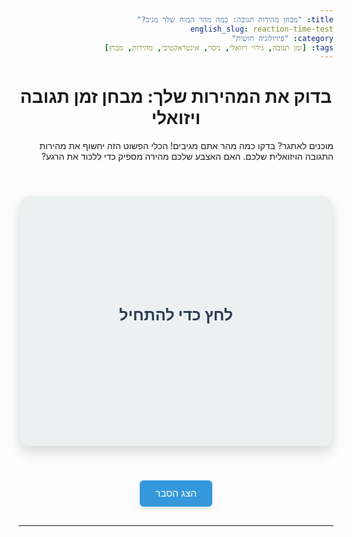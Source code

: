 ```yaml
---
title: "מבחן מהירות תגובה: כמה מהר המוח שלך מגיב?"
english_slug: reaction-time-test
category: "פיזיולוגיה חושית"
tags: [זמן תגובה, גירוי ויזואלי, ניסוי, אינטראקטיבי, מהירות, מבחן]
---
```

# בדוק את המהירות שלך: מבחן זמן תגובה ויזואלי

<p>מוכנים לאתגר? בדקו כמה מהר אתם מגיבים! הכלי הפשוט הזה יחשוף את מהירות התגובה הויזואלית שלכם. האם האצבע שלכם מהירה מספיק כדי ללכוד את הרגע?</p>

<section id="reaction-test-app">
    <div class="app-container">
        <div id="test-area" class="state-initial">
            <div id="message" class="dynamic-text">לחץ כדי להתחיל</div>
            <div id="result" class="dynamic-text"></div>
        </div>
    </div>
</section>

<button id="toggle-explanation">הצג הסבר</button>

<div id="explanation" style="display: none;">
    <h2>מהו זמן תגובה ולמה זה מעניין?</h2>
    <p>זמן תגובה הוא ממש "רגע האמת" של מערכת העצבים שלכם – כמה זמן לוקח מהרגע שהעיניים קולטות מידע (הגירוי, במקרה שלנו - שינוי צבע) ועד שהמוח מעבד אותו ושולח פקודה לשרירים לפעול (התגובה, אצלנו - לחיצה). בניסוי הזה, אנחנו מודדים כמה מהר אתם עוברים מראיית המסך הירוק ללחיצה עליו.</p>

    <h2>למה כדאי לשפר את זמן התגובה?</h2>
    <p>תגובה מהירה היא לא רק מגניבה, היא גם סופר חשובה בחיים! תחשבו על זה:</p>
    <ul>
        <li>**נהיגה ובטיחות:** תגובה זריזה יכולה להיות ההבדל בין תאונה למניעתה.</li>
        <li>**ספורט ומשחקים:** קליטת המגרש, מיקום הכדור או מהלכי היריב בשבריר שנייה היא המפתח לניצחון.</li>
        <li>**קואורדינציה יומיומית:** אפילו פעולות פשוטות כמו לתפוס משהו שנופל או להקליד מהר על המקלדת תלויות בזמן תגובה טוב.</li>
    </ul>

    <h2>מה משפיע על המהירות שלך?</h2>
    <p>התוצאה שלך היא לא גזירת גורל! זמן התגובה מושפע משלל גורמים:</p>
    <ul>
        <li>**סוג הגירוי:** גירוי ברור וחזק יותר (אור ירוק בוהק לעומת שינוי צבע עדין) מקצר את זמן התגובה.</li>
        <li>**מורכבות המשימה:** ככל שיש יותר "בלבול" (למשל, תגובה שונה לשלושה צבעים שונים) – זמן התגובה מתארך. המבחן הזה פשוט במיוחד!</li>
        <li>**עייפות וריכוז:** מוח עייף או מוסח מגיב לאט יותר. נסו את המבחן כשאתם רעננים!</li>
        <li>**גיל:** באופן כללי, צעירים נוטים להיות זריזים יותר בתגובה מבוגרים.</li>
        <li>**אימון:** כן, אפשר לשפר! חשיפה חוזרת למשימות דומות יכולה לשפר את הביצועים.</li>
    </ul>

    <h2>התוצאה שלך:</h2>
    <p>המספר שקיבלת הוא מדידה לרגע ספציפי. זמן התגובה הממוצע של אדם בריא בדרך כלל נע בין 200 ל-300 מילישניות (ms) עבור גירוי ויזואלי פשוט כמו זה. תוצאות נמוכות מ-200ms מצביעות על מהירות גבוהה, ותוצאות גבוהות מ-300ms מצביעות על תגובה איטית יותר באותו רגע. נסו שוב ושוב כדי לראות את הטווח שלכם!</p>
</div>

<style>
/* גופנים - שימוש בגופן מערכת מודרני */
body {
    font-family: -apple-system, BlinkMacSystemFont, "Segoe UI", Roboto, Helvetica, Arial, sans-serif, "Apple Color Emoji", "Segoe UI Emoji", "Segoe UI Symbol";
    direction: rtl; /* תמיכה בעברית */
    text-align: right; /* יישור לימין */
}

h1, h2 {
    text-align: center; /* כותרות ממורכזות גם ב-RTL */
}

p, ul {
    text-align: right; /* יישור לימין */
}

#reaction-test-app {
    display: flex;
    justify-content: center;
    align-items: center;
    min-height: 450px; /* Ensure enough height for the app area */
    margin: 30px 0;
    perspective: 1000px; /* Add perspective for potential 3D transforms */
}

.app-container {
    width: 100%;
    max-width: 500px; /* Limit the width */
    background-color: #ffffff; /* ניטרלי בהתחלה */
    border-radius: 15px; /* פינות מעוגלות יותר */
    box-shadow: 0 10px 20px rgba(0, 0, 0, 0.15); /* צל עדין יותר ומורגש */
    overflow: hidden; /* לוודא שהפינות המעוגלות נשמרות */
    display: flex;
    justify-content: center;
    align-items: center;
    min-height: 400px; /* Height of the test area itself */
    transition: transform 0.5s ease-in-out; /* Transition for shaking/emphasis */
}

#test-area {
    width: 100%;
    height: 400px; /* Fixed height for consistency */
    display: flex;
    flex-direction: column;
    justify-content: center;
    align-items: center;
    font-size: 1.8em; /* גודל פונט גדול יותר */
    font-weight: bold;
    color: #2c3e50; /* צבע טקסט כהה יותר ומודרני */
    cursor: pointer;
    transition: background-color 0.3s ease-in-out, color 0.3s ease-in-out; /* Smooth color transition */
    text-align: center;
    padding: 30px; /* Padding for inner content */
    box-sizing: border-box; /* Include padding in width/height */
    user-select: none; /* מונע בחירת טקסט */
    -webkit-tap-highlight-color: rgba(0,0,0,0); /* מונע היילייט בלחיצה במובייל */
    border-radius: 15px; /* Match container radius */
}

/* Dynamic Text Styling */
.dynamic-text {
    transition: opacity 0.5s ease-in-out, transform 0.5s ease-in-out;
    will-change: opacity, transform; /* Performance hint */
}

#message {
    margin-bottom: 20px;
}

#result {
    font-size: 1.6em; /* גודל פונט לתוצאה */
    opacity: 0; /* Hide result initially */
    transform: translateY(20px); /* Start slightly lower */
}

/* State Styling */
.state-initial {
    background-color: #ecf0f1; /* Light neutral background */
    color: #2c3e50;
}

.state-initial #message {
    opacity: 1;
    transform: translateY(0);
}
.state-initial #result {
    opacity: 0;
    transform: translateY(20px);
}


.state-waiting_delay {
    background-color: #ffffff; /* Clean white during wait */
    color: #3498db; /* Soothing blue */
}

.state-waiting_delay #message {
     opacity: 1;
     transform: translateY(0);
}
.state-waiting_delay #result {
    opacity: 0;
    transform: translateY(20px);
}


.state-stimulus {
    background-color: #2ecc71; /* Vibrant green */
    color: #ffffff; /* White text for contrast */
    animation: pulse-green 1s infinite alternate; /* Subtle pulse animation */
}
/* Hide text elements completely in stimulus state */
.state-stimulus #message,
.state-stimulus #result {
    display: none;
}

.state-too_early {
    background-color: #e74c3c; /* Alarm red */
    color: #ffffff; /* White text */
    animation: shake 0.5s cubic-bezier(.36,.07,.19,.97) both; /* Shake animation */
    transform: translate3d(0, 0, 0); /* Ensure hardware acceleration */
    backface-visibility: hidden;
    perspective: 1000px;
}
.state-too_early #message {
     opacity: 1;
     transform: translateY(0);
}
.state-too_early #result {
    opacity: 0;
    transform: translateY(20px);
}


.state-result {
     background-color: #3498db; /* Result blue */
     color: #ffffff; /* White text */
}
.state-result #message {
    display: none; /* Hide message in result state */
}
.state-result #result {
    opacity: 1;
    transform: translateY(0); /* Slide in */
    font-size: 2.5em; /* Larger font for result */
    font-weight: bold;
}


/* Animations */
@keyframes pulse-green {
    0% { transform: scale(1); }
    100% { transform: scale(1.02); }
}

@keyframes shake {
  10%, 90% { transform: translate3d(-1px, 0, 0); }
  20%, 80% { transform: translate3d(2px, 0, 0); }
  30%, 50%, 70% { transform: translate3d(-4px, 0, 0); }
  40%, 60% { transform: translate3d(4px, 0, 0); }
}


/* Button Styling */
#toggle-explanation {
    display: block;
    margin: 30px auto;
    padding: 12px 25px; /* More padding */
    font-size: 1.1em; /* Larger font */
    cursor: pointer;
    background-color: #3498db; /* Match result blue */
    color: white;
    border: none;
    border-radius: 6px; /* Slightly more rounded */
    transition: background-color 0.3s ease, transform 0.1s ease;
    box-shadow: 0 4px 8px rgba(0, 0, 0, 0.1);
}

#toggle-explanation:hover {
    background-color: #2980b9; /* Darker blue on hover */
    transform: translateY(-2px); /* Slight lift effect */
}
#toggle-explanation:active {
     transform: translateY(0); /* Press effect */
}


/* Explanation Styling */
#explanation {
    margin-top: 40px; /* More space */
    padding: 25px; /* More padding */
    background-color: #ecf0f1; /* Light neutral background */
    border-radius: 10px; /* Rounded corners */
    line-height: 1.7; /* More space between lines */
    color: #34495e; /* Darker text */
}

#explanation h2 {
    color: #2c3e50; /* Dark heading color */
    margin-top: 0;
    margin-bottom: 15px;
    border-bottom: 2px solid #bdc3c7; /* Subtle underline */
    padding-bottom: 10px;
}

#explanation p {
    margin-bottom: 18px; /* More space between paragraphs */
}

#explanation ul {
    padding-right: 25px; /* Padding for RTL list */
    margin-bottom: 18px;
}

#explanation li {
    margin-bottom: 10px; /* More space between list items */
}

/* Responsive adjustments */
@media (max-width: 600px) {
    #test-area {
        font-size: 1.4em;
        height: 350px;
        padding: 20px;
    }
     .state-result #result {
        font-size: 2em;
    }
    #reaction-test-app {
         min-height: 400px;
    }
    .app-container {
         min-height: 350px;
    }
    #toggle-explanation {
        font-size: 1em;
        padding: 10px 20px;
    }
}
</style>

<script>
document.addEventListener('DOMContentLoaded', () => {
    const testArea = document.getElementById('test-area');
    const messageDiv = document.getElementById('message');
    const resultDiv = document.getElementById('result');
    const explanationDiv = document.getElementById('explanation');
    const toggleButton = document.getElementById('toggle-explanation');

    // States: 'initial', 'waiting_delay', 'stimulus', 'too_early', 'result'
    let state = 'initial';
    let startTime = null;
    let timeoutId = null; // For the random stimulus timeout
    let fixedDelayTimeoutId = null; // For a potential fixed 'get ready' delay (decided against a visible preparing state, but keeping the variable for clean timeout management)


    function setState(newState) {
        // Clear any active timeouts before changing state
        if (timeoutId) {
            clearTimeout(timeoutId);
            timeoutId = null;
        }
         if (fixedDelayTimeoutId) {
            clearTimeout(fixedDelayTimeoutId);
            fixedDelayTimeoutId = null;
        }

        state = newState;
        // Update class for styling and animations
        testArea.className = ''; // Remove all state classes
        testArea.classList.add(`state-${state}`);

        // Update messages and display visibility based on state
        messageDiv.style.opacity = 0; // Fade out both text elements initially
        resultDiv.style.opacity = 0;
        messageDiv.style.transform = 'translateY(20px)';
        resultDiv.style.transform = 'translateY(20px)';
         // Use requestAnimationFrame to ensure smooth transitions after class change
         requestAnimationFrame(() => {
             switch (state) {
                case 'initial':
                    messageDiv.textContent = 'לחץ כדי להתחיל';
                    resultDiv.textContent = '';
                    messageDiv.style.opacity = 1;
                    messageDiv.style.transform = 'translateY(0)';
                    break;
                case 'waiting_delay':
                    messageDiv.textContent = 'המתן...';
                    resultDiv.textContent = ''; // Ensure result is hidden
                    messageDiv.style.opacity = 1;
                    messageDiv.style.transform = 'translateY(0)';
                    // Start the random delay before stimulus
                    const delay = Math.random() * 2000 + 1000; // 1 to 3 seconds
                    timeoutId = setTimeout(showStimulus, delay);
                    break;
                case 'stimulus':
                    // Text is hidden by CSS in this state
                    startTime = performance.now();
                    break;
                case 'too_early':
                    messageDiv.textContent = 'מוקדם מדי! נסה שוב?';
                    resultDiv.textContent = '';
                    messageDiv.style.opacity = 1;
                    messageDiv.style.transform = 'translateY(0)';
                    break;
                case 'result':
                    // resultDiv text is set in handleClick
                     messageDiv.textContent = ''; // Ensure message is hidden
                    // Opacity and transform handled by state-result CSS
                    break;
            }
         });
    }

    function showStimulus() {
        if (state === 'waiting_delay') { // Only transition if still waiting
            setState('stimulus');
        }
         // timeoutId was already cleared in setState if state changed before timeout
    }

    function handleClick() {
        const clickTime = performance.now();

        switch (state) {
            case 'initial':
            case 'result':
            case 'too_early':
                // Start a new test cycle
                // A short fixed delay before waiting_delay gives a "reset" feel
                // setState('waiting_delay'); // Direct transition
                // Let's add a tiny delay for states to reset visually before waiting
                setState('waiting_delay');
                break;
            case 'waiting_delay':
                // Clicked too early
                setState('too_early');
                 // Clearing timeout handled by setState
                break;
            case 'stimulus':
                // Valid click after stimulus
                const reactionTime = clickTime - startTime;
                resultDiv.textContent = `${reactionTime.toFixed(0)} ms`; // Round to whole number for simplicity
                setState('result');
                break;
        }
    }

    // Add event listener to the test area
    testArea.addEventListener('click', handleClick);

    // Toggle explanation visibility
    toggleButton.addEventListener('click', () => {
        const isHidden = explanationDiv.style.display === 'none';
        explanationDiv.style.display = isHidden ? 'block' : 'none';
        toggleButton.textContent = isHidden ? 'הסתר הסבר' : 'הצג הסבר';
         // Optional: Scroll to explanation when shown
         if (isHidden) {
             explanationDiv.scrollIntoView({ behavior: 'smooth', block: 'start' });
         }
    });

    // Initial state setup on load
    setState('initial');
});
</script>
---